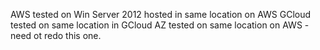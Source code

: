 AWS tested on Win Server 2012 hosted in same location on AWS
GCloud tested on same location in GCloud
AZ tested on same location on AWS  - need ot redo this one.